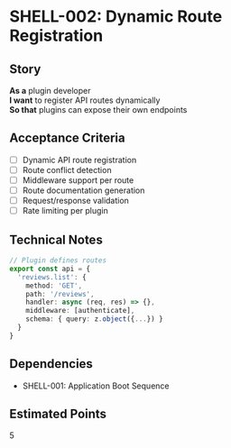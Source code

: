 # SHELL-002: Dynamic Route Registration

## Story
**As a** plugin developer  
**I want** to register API routes dynamically  
**So that** plugins can expose their own endpoints

## Acceptance Criteria
- [ ] Dynamic API route registration
- [ ] Route conflict detection
- [ ] Middleware support per route
- [ ] Route documentation generation
- [ ] Request/response validation
- [ ] Rate limiting per plugin

## Technical Notes
```typescript
// Plugin defines routes
export const api = {
  'reviews.list': {
    method: 'GET',
    path: '/reviews',
    handler: async (req, res) => {},
    middleware: [authenticate],
    schema: { query: z.object({...}) }
  }
}
```

## Dependencies
- SHELL-001: Application Boot Sequence

## Estimated Points
5